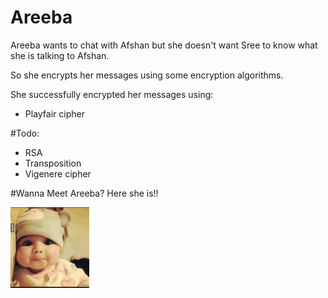 # Areeba
Areeba wants to chat with Afshan but she doesn't want Sree to know what she is talking to Afshan.

So she encrypts her messages using some encryption algorithms.

She successfully encrypted her messages using:
* Playfair cipher


#Todo:
* RSA
* Transposition
* Vigenere cipher

#Wanna Meet Areeba? 
Here she is!!

![Areeba](/Data/Areeba.png)
